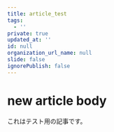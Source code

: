```yaml
---
title: article_test
tags:
  - ''
private: true
updated_at: ''
id: null
organization_url_name: null
slide: false
ignorePublish: false
---
```

# new article body

これはテスト用の記事です。